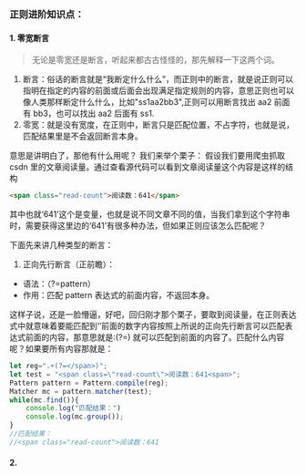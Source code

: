 ### 正则进阶知识点：

#### 1. 零宽断言

> 无论是零宽还是断言，听起来都古古怪怪的，那先解释一下这两个词。

1. 断言：俗话的断言就是“我断定什么什么”，而正则中的断言，就是说正则可以指明在指定的内容的前面或后面会出现满足指定规则的内容，意思正则也可以像人类那样断定什么什么，比如"ss1aa2bb3",正则可以用断言找出 aa2 前面有 bb3，也可以找出 aa2 后面有 ss1.
2. 零宽：就是没有宽度，在正则中，断言只是匹配位置，不占字符，也就是说，匹配结果里是不会返回断言本身。

意思是讲明白了，那他有什么用呢？
我们来举个栗子：
假设我们要用爬虫抓取 csdn 里的文章阅读量。通过查看源代码可以看到文章阅读量这个内容是这样的结构

```html
<span class="read-count">阅读数：641</span>
```

其中也就‘641’这个是变量，也就是说不同文章不同的值，当我们拿到这个字符串时，需要获得这里边的‘641’有很多种办法，但如果正则应该怎么匹配呢？

下面先来讲几种类型的断言：

1. 正向先行断言（正前瞻）：

- 语法：（?=pattern）
- 作用：匹配 pattern 表达式的前面内容，不返回本身。

这样子说，还是一脸懵逼，好吧，回归刚才那个栗子，要取到阅读量，在正则表达式中就意味着要能匹配到‘</span>’前面的数字内容按照上所说的正向先行断言可以匹配表达式前面的内容，那意思就是:(?=</span>) 就可以匹配到前面的内容了。匹配什么内容呢？如果要所有内容那就是：

```javascript
let reg=".+(?=</span>)";
let test = "<span class=\"read-count\">阅读数：641<span>";
Pattern pattern = Pattern.compile(reg);
Matcher mc = pattern.matcher(test);
while(mc.find()){
    console.log("匹配结果：")
    console.log(mc.group());
}
//匹配结果：
//<span class="read-count">阅读数：641
```

#### 2.
